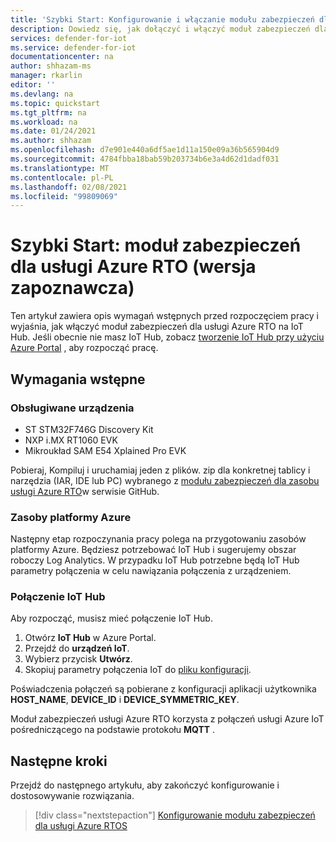 ```yaml
---
title: 'Szybki Start: Konfigurowanie i włączanie modułu zabezpieczeń dla usługi Azure RTO'
description: Dowiedz się, jak dołączyć i włączyć moduł zabezpieczeń dla usługi Azure RTO na IoT Hub platformie Azure.
services: defender-for-iot
ms.service: defender-for-iot
documentationcenter: na
author: shhazam-ms
manager: rkarlin
editor: ''
ms.devlang: na
ms.topic: quickstart
ms.tgt_pltfrm: na
ms.workload: na
ms.date: 01/24/2021
ms.author: shhazam
ms.openlocfilehash: d7e901e440a6df5ae1d11a150e09a36b565904d9
ms.sourcegitcommit: 4784fbba18bab59b203734b6e3a4d62d1dadf031
ms.translationtype: MT
ms.contentlocale: pl-PL
ms.lasthandoff: 02/08/2021
ms.locfileid: "99809069"
---
```

# <a name="quickstart-security-module-for-azure-rtos-preview"></a>Szybki Start: moduł zabezpieczeń dla usługi Azure RTO (wersja zapoznawcza)

Ten artykuł zawiera opis wymagań wstępnych przed rozpoczęciem pracy i wyjaśnia, jak włączyć moduł zabezpieczeń dla usługi Azure RTO na IoT Hub. Jeśli obecnie nie masz IoT Hub, zobacz [tworzenie IoT Hub przy użyciu Azure Portal](../iot-hub/iot-hub-create-through-portal.md) , aby rozpocząć pracę.

## <a name="prerequisites"></a>Wymagania wstępne 

### <a name="supported-devices"></a>Obsługiwane urządzenia

- ST STM32F746G Discovery Kit
- NXP i.MX RT1060 EVK
- Mikroukład SAM E54 Xplained Pro EVK

Pobieraj, Kompiluj i uruchamiaj jeden z plików. zip dla konkretnej tablicy i narzędzia (IAR, IDE lub PC) wybranego z [modułu zabezpieczeń dla zasobu usługi Azure RTO](https://github.com/azure-rtos/azure-iot-preview/releases)w serwisie GitHub.

### <a name="azure-resources"></a>Zasoby platformy Azure

Następny etap rozpoczynania pracy polega na przygotowaniu zasobów platformy Azure. Będziesz potrzebować IoT Hub i sugerujemy obszar roboczy Log Analytics. W przypadku IoT Hub potrzebne będą IoT Hub parametry połączenia w celu nawiązania połączenia z urządzeniem. 
  
### <a name="iot-hub-connection"></a>Połączenie IoT Hub

Aby rozpocząć, musisz mieć połączenie IoT Hub. 

1. Otwórz **IoT Hub** w Azure Portal.
1. Przejdź do **urządzeń IoT**.
1. Wybierz przycisk **Utwórz**.
1. Skopiuj parametry połączenia IoT do [pliku konfiguracji](how-to-azure-rtos-security-module.md).

Poświadczenia połączeń są pobierane z konfiguracji aplikacji użytkownika **HOST_NAME**, **DEVICE_ID** i **DEVICE_SYMMETRIC_KEY**.

Moduł zabezpieczeń usługi Azure RTO korzysta z połączeń usługi Azure IoT pośredniczącego na podstawie protokołu **MQTT** .

## <a name="next-steps"></a>Następne kroki

Przejdź do następnego artykułu, aby zakończyć konfigurowanie i dostosowywanie rozwiązania.

> [!div class="nextstepaction"]
> [Konfigurowanie modułu zabezpieczeń dla usługi Azure RTOS](how-to-azure-rtos-security-module.md)